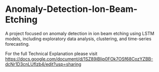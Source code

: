 # Anomaly-Detection-Ion-Beam-Etching
A project focused on anomaly detection in ion beam etching using LSTM models, including exploratory data analysis, clustering, and time-series forecasting.

For the full Technical Explanation please visit https://docs.google.com/document/d/1SZ89iBlip0FOk7OSf68CozYZBB-dcNr1D3cnLUflzb4/edit?usp=sharing 
